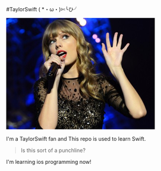 #TaylorSwift  ( *・ω・)✄╰ひ╯

![](./assets/taylor.jpg)

I'm a TaylorSwift fan and This repo is used to learn Swift.    

>Is this sort of a punchline?

I'm learning ios programming now!


